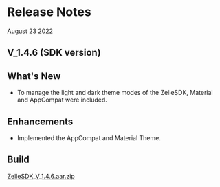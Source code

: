 # Release Notes

August 23 2022

## V_1.4.6 (SDK version)

## What's New

- To manage the light and dark theme modes of the ZelleSDK, Material and AppCompat were included.

## Enhancements

- Implemented the AppCompat and Material Theme.

## Build

[ZelleSDK_V_1.4.6.aar.zip](https://github.com/Fiserv/zelle-turnkey-solutions/files/11590459/ZelleSDK_V_1.4.6.aar.zip)
